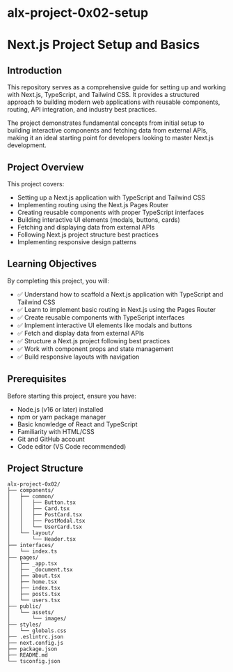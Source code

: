 # alx-project-0x02-setup
# Next.js Project Setup and Basics

## Introduction

This repository serves as a comprehensive guide for setting up and working with Next.js, TypeScript, and Tailwind CSS. It provides a structured approach to building modern web applications with reusable components, routing, API integration, and industry best practices.

The project demonstrates fundamental concepts from initial setup to building interactive components and fetching data from external APIs, making it an ideal starting point for developers looking to master Next.js development.

## Project Overview

This project covers:
- Setting up a Next.js application with TypeScript and Tailwind CSS
- Implementing routing using the Next.js Pages Router
- Creating reusable components with proper TypeScript interfaces
- Building interactive UI elements (modals, buttons, cards)
- Fetching and displaying data from external APIs
- Following Next.js project structure best practices
- Implementing responsive design patterns

## Learning Objectives

By completing this project, you will:
- ✅ Understand how to scaffold a Next.js application with TypeScript and Tailwind CSS
- ✅ Learn to implement basic routing in Next.js using the Pages Router
- ✅ Create reusable components with TypeScript interfaces
- ✅ Implement interactive UI elements like modals and buttons
- ✅ Fetch and display data from external APIs
- ✅ Structure a Next.js project following best practices
- ✅ Work with component props and state management
- ✅ Build responsive layouts with navigation

## Prerequisites

Before starting this project, ensure you have:
- Node.js (v16 or later) installed
- npm or yarn package manager
- Basic knowledge of React and TypeScript
- Familiarity with HTML/CSS
- Git and GitHub account
- Code editor (VS Code recommended)

## Project Structure

```
alx-project-0x02/
├── components/
│   ├── common/
│   │   ├── Button.tsx
│   │   ├── Card.tsx
│   │   ├── PostCard.tsx
│   │   ├── PostModal.tsx
│   │   └── UserCard.tsx
│   └── layout/
│       └── Header.tsx
├── interfaces/
│   └── index.ts
├── pages/
│   ├── _app.tsx
│   ├── _document.tsx
│   ├── about.tsx
│   ├── home.tsx
│   ├── index.tsx
│   ├── posts.tsx
│   └── users.tsx
├── public/
│   └── assets/
│       └── images/
├── styles/
│   └── globals.css
├── .eslintrc.json
├── next.config.js
├── package.json
├── README.md
└── tsconfig.json
```


